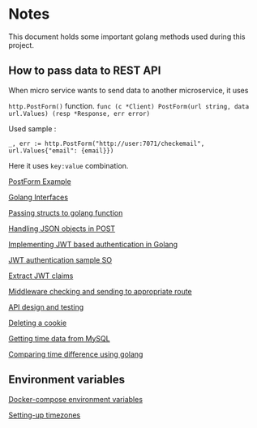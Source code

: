 # Notes

This document holds some important golang methods used during this project.

## How to pass data to REST API

When micro service wants to send data to another microservice, it uses 

`http.PostForm()` function. `func (c *Client) PostForm(url string, data url.Values) (resp *Response, err error)`

Used sample :

`_, err := http.PostForm("http://user:7071/checkemail", url.Values{"email": {email}})`

Here it uses `key:value` combination.

[PostForm Example](https://github.com/solderjs/http-examples/blob/master/go/post-form.go)

[Golang Interfaces](https://medium.com/better-programming/a-real-world-example-of-go-interfaces-98e89b2ddb67)

[Passing structs to golang function](https://stackoverflow.com/questions/29805583/how-can-i-pass-struct-to-function-as-parameter-in-go-lang)

[Handling JSON objects in POST](https://stackoverflow.com/questions/15672556/handling-json-post-request-in-go)

[Implementing JWT based authentication in Golang](https://www.sohamkamani.com/golang/2019-01-01-jwt-authentication/)

[JWT authentication sample SO](https://stackoverflow.com/questions/36236109/go-and-jwt-simple-authentication)

[Extract JWT claims](https://stackoverflow.com/questions/39859244/how-to-extract-the-claims-from-jwt-token)

[Middleware checking and sending to appropriate route](https://stackoverflow.com/questions/48899277/what-is-the-best-way-to-send-back-the-response-from-the-middle-ware-in-golang)

[API design and testing](https://semaphoreci.com/community/tutorials/building-and-testing-a-rest-api-in-go-with-gorilla-mux-and-postgresql)

[Deleting a cookie](https://stackoverflow.com/questions/29499843/how-do-you-delete-a-cookie-with-go-and-http-package)

[Getting time data from MySQL](https://stackoverflow.com/questions/29341590/how-to-parse-time-from-database)

[Comparing time difference using golang](https://stackoverflow.com/questions/40260599/difference-between-two-time-time-objects)

## Environment variables

[Docker-compose environment variables](https://docs.docker.com/compose/environment-variables/)

[Setting-up timezones](https://stackoverflow.com/questions/47498297/docker-compose-container-timezone)